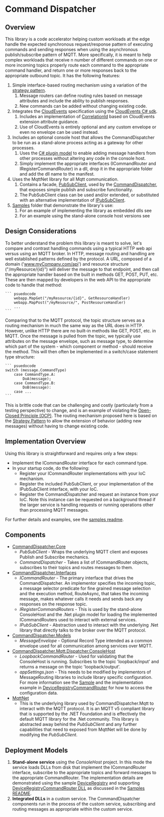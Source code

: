 # Command Dispatcher

## Overview

This library is a code accelerator helping custom workloads at the edge handle the expected synchronous request/response pattern of executing commands and sending responses when using the asynchronous publish/subscribe pattern of MQTT. More specifically, it is meant to help complex workloads that receive n number of different commands on one or more incoming topics properly route each command to the appropriate command handler, and return one or more responses back to the appropriate outbound topic. It has the following features:

1. Simple interface-based routing mechanism using a variation of the [strategy pattern](https://en.wikipedia.org/wiki/Strategy_pattern#:~:text=In%20computer%20programming%2C%20the%20strategy,family%20of%20algorithms%20to%20use).
   1. Message routers can define routing rules based on message attributes and include the ability to publish responses.
   2. New commands can be added without changing existing code.
2. Integrates the [CloudEvents](https://cloudevents.io/) specification using the [CloudEvents C# sdk](https://github.com/cloudevents/sdk-csharp?tab=readme-ov-file).
   1. Includes an implementation of [CorrelationId](./src/CommandDispatcher.Mqtt.CloudEvents/CorrelationId.cs) based on CloudEvents extension attribute guidance.
   2. Use of CloudEvents is entirely optional and any custom envelope or even no envelope can be used instead.
3. Includes an optional console host that allows the CommandDispatcher to be run as a stand-alone process acting as a gateway for other processes.
   1. Uses the [C# plugin model](https://learn.microsoft.com/en-us/dotnet/core/tutorials/creating-app-with-plugin-support) to enable adding message handlers from other processes without altering any code in the console host.
   2. Simply implement the appropriate interfaces (ICommandRouter and IRegisterCommandRouter) in a dll, drop it in the appropriate folder and add the dll name to the manifest.
4. Uses the MqttNet library for all Mqtt communication.
   1. Contains a facade, [PubSubClient](./src/CommandDispatcher.Mqtt.Core/PubSubClient.cs), used by the [CommandDispatcher](./src/CommandDispatcher.Mqtt.Core/CommandDispatcher.cs), that exposes simple publish and subscribe functionality.
   2. The PubSubClient class can be used and/or extended, or substituted with an alternative implementation of [IPubSubClient](./src/CommandDispatcher.Mqtt.Interfaces/IPubSubClient.cs).
5. [Samples](./samples/README.md) folder that demonstrate the library's use:
   1. For an example of implementing the library as embedded dlls see
   2. For an example using the stand-alone console host versions see

## Design Considerations

To better understand the problem this library is meant to solve, let's compare and contrast handling commands using a typical HTTP web api versus using an MQTT broker. In HTTP, message routing and handling are well established patterns defined by the protocol. A URL, composed of a domain ('www.myCompany.com/api') and resource structure ("/myResource/{id}") will deliver the message to that endpoint, and then call the appropriate handler based on the built in methods GET, POST, PUT, etc. These are then mapped by developers in the web API to the appropriate code to handle that method:

    ``` psuedocode
        webapp.MapGet("/myResource/{id}", GetResourceHandler)
        webapp.MapPost("/myResource/", PostResourceHandler)
        ...
    ```

Comparing that to the MQTT protocol, the topic structure serves as a routing mechanism in much the same way as the URL does in HTTP. However, unlike HTTP there are no built-in methods like GET, POST, etc. in MQTT. Once the message is pulled from the topic, we typically use attributes on the message envelope, such as message type, to determine which part of the system - which component or method - should receive the method. This will then often be implemented in a switch/case statement type structure:

    ``` psuedocode
    switch (message.CommandType)
        case CommandType.A:
            DoA(message);
        case CommandType.B:
            DoB(message):
        case ...
    ```

This is brittle code that can be challenging and costly (particularly from a testing perspective) to change, and is an example of violating the [Open-Closed Principle (OCP)](https://en.wikipedia.org/wiki/Open%E2%80%93closed_principle). The routing mechanism proposed here is based on the [Strategy Pattern](https://en.wikipedia.org/wiki/Strategy_pattern#:~:text=In%20computer%20programming%2C%20the%20strategy,family%20of%20algorithms%20to%20use) to allow the extension of behavior (adding new messages) without having to change existing code.

## Implementation Overview

Using this library is straightforward and requires only a few steps:

- Implement the ICommandRouter interface for each command type.
- In your startup code, do the following:
  - Register your ICommandRouter implementations with your IoC mechanism.
  - Register the included PubSubClient, or your implementation of the IPubSubClient interface, with your IoC.
  - Register the CommandDispatcher and request an instance from your IoC. Note this instance can be requested on a background thread if the larger service is handling requests or running operations other than processing MQTT messages.

For further details and examples, see the [samples readme](./samples/README.md).

## Components

- [CommandDispatcher.Core](./CommandDispatcher.Mqtt.Core/)
  - *PubSubClient* - Wraps the underlying MQTT client and exposes Publish and Subscribe mechanics.
  - *CommandDispatcher* - Takes a list of ICommandRouter objects, subscribes to their topics and routes messages to them.
- [CommandDispatcher.Interfaces](./CommandDispatcher.Mqtt.Interfaces/)
  - *ICommandRouter* - The primary interface that drives the CommandDispatcher. An implementor specifies the incoming topic, a message selector predicate for fine grained message selection and the execution method, RouteAsync, that takes the incoming message, makes whatever calls it needs and sends back any responses on the response topic.
  - *IRegisterCommandRouters* - This is used by the stand-alone ConsoleHost and the .Net plugin model for loading the implemented ICommandRouters used to interact with external services.
  - *IPubSubClient* - Abstraction used to interact with the underlying .Net library that directly talks to the broker over the MQTT protocol.
- [CommandDispatcher.Models](./CommandDispatcher.Mqtt.Models/)
  - *MessageEnvelope* - Optional Record Type intended as a common envelope used for all communication among services over MQTT.
- [CommandDispatcher.Mqtt.Dispatcher.ConsoleHost](./CommandDispatcher.Mqtt.Dispatcher.ConsoleHost/)
  - *LoopbackCommandRouter* - Used for validating that the ConsoleHost is running. Subscribes to the topic 'loopback/input' and returns a message on the topic 'loopback/output'.
  - *appSettings.json* - This needs to be modified by implementors of MessageRouting libraries to include library specific configuration. For more information see the [Sample](./Samples/README.md) and the implementation example in [DeviceRegistryCommandRouter](./Samples/DeviceRegistryCommandRouters/DeviceRegistryCommandRouter.cs) for how to access the configuration data.
- [MqttNet](https://github.com/dotnet/MQTTnet)
  - This is the underlying library used by CommandDispatcher.Mqtt to interact with the MQTT protocol. It is an MQTT v5 compliant library that is supported by the .NET Foundation and is effectively the default MQTT library for the .Net community. This library is abstracted away behind the *PubSubClient* and any further capabilities that need to exposed from MqttNet will be done by modifying the *PubSubClient*.

## Deployment Models

1. **Stand-alone service** using the *ConsoleHost* project. In this mode the service loads DLLs from disk that implement the ICommandRouter interface, subscribe to the appropriate topics and forward messages to the appropriate CommandRouter. The implementation details are demonstrated using the sample [DeviceRegistry](./Samples/DeviceRegistry/) and supporting [DeviceRegistryCommandRouter DLL](./Samples/DeviceRegistryCommandRouters/) as discussed in the [Samples README](./Samples/README.md).
2. **Integrated DLLs** in a custom service. The CommandDispatcher components run in the process of the custom service, subscribing and routing messages as appropriate within the custom service.

